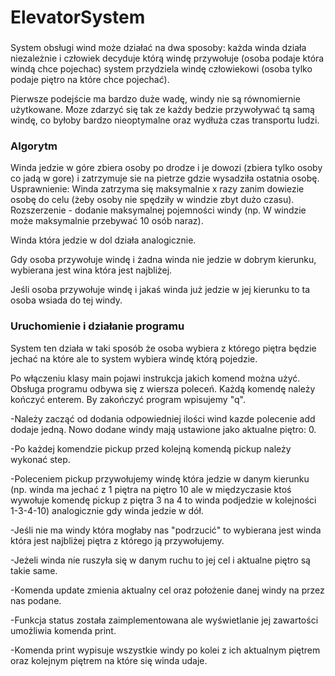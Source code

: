 # ElevatorSystem
### 
System obsługi wind może działać na dwa sposoby: 
każda winda działa niezależnie i człowiek decyduje którą windę przywołuje (osoba podaje która windą chce pojechac) 
system przydziela windę człowiekowi (osoba tylko podaje piętro na które chce pojechać).

Pierwsze podejście ma bardzo duże wadę, windy nie są równomiernie użytkowane. Moze zdarzyć się tak ze każdy bedzie przywoływać tą samą windę, co byłoby bardzo nieoptymalne oraz wydłuża czas transportu ludzi.

### Algorytm


Winda jedzie w góre zbiera osoby po drodze i je dowozi (zbiera tylko osoby co jadą w gore) i zatrzymuje sie na pietrze gdzie wysadziła ostatnia osobę.
Usprawnienie: Winda zatrzyma się maksymalnie x razy zanim dowiezie osobę do celu (żeby osoby nie spędziły w windzie zbyt dużo czasu). 
Rozszerzenie - dodanie maksymalnej pojemności windy (np. W windzie może maksymalnie przebywać 10 osób naraz).

Winda która jedzie w dol działa analogicznie. 


Gdy osoba przywołuje windę i żadna winda nie jedzie w dobrym kierunku, wybierana jest wina która jest najbliżej.

Jeśli osoba przywołuje windę i jakaś winda już jedzie w jej kierunku to ta osoba wsiada do tej windy.


### Uruchomienie i działanie programu

System ten działa w taki sposób że osoba wybiera z którego piętra będzie jechać na które ale to system wybiera windę którą pojedzie.

Po włączeniu klasy main pojawi instrukcja jakich komend można użyć.
Obsługa programu odbywa się z wiersza poleceń.
Każdą komendę należy kończyć enterem.
By zakończyć program wpisujemy "q".

-Należy zacząć od dodania odpowiedniej ilości wind kazde polecenie add dodaje jedną. Nowo dodane windy mają ustawione jako aktualne piętro: 0.

-Po każdej komendzie pickup przed kolejną komendą pickup należy wykonać step.

-Poleceniem pickup przywołujemy windę która jedzie w danym kierunku (np. winda ma jechać z 1 piętra na piętro 10 ale w międzyczasie ktoś wywołuje komendę pickup z piętra 3 na 4 to winda podjedzie w kolejności 1-3-4-10) analogicznie gdy winda jedzie w dół.

-Jeśli nie ma windy która mogłaby nas "podrzucić" to wybierana jest winda która jest najbliżej piętra z którego ją przywołujemy.

-Jeżeli winda nie ruszyła się w danym ruchu to jej cel i aktualne piętro są takie same.

-Komenda update zmienia aktualny cel oraz położenie danej windy na przez nas podane.

-Funkcja status została zaimplementowana ale wyświetlanie jej zawartości umożliwia komenda print.

-Komenda print wypisuje wszystkie windy po kolei z ich aktualnym piętrem oraz kolejnym piętrem na które się winda udaje.
